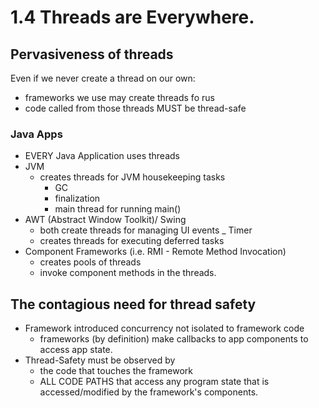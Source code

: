 # 1.4 Threads are Everywhere. 

## Pervasiveness of threads
Even if we never create a thread on our own:
- frameworks we use may create threads fo rus
- code called from those threads MUST be thread-safe

### Java Apps
- EVERY Java Application uses threads
- JVM 
    - creates threads for JVM housekeeping tasks
        - GC
        - finalization
        - main thread for running main()
- AWT (Abstract Window Toolkit)/ Swing
    - both create threads for managing UI events
_ Timer
    - creates threads for executing deferred tasks
- Component Frameworks (i.e. RMI - Remote Method Invocation)
    - creates pools of threads
    - invoke component methods in the threads. 
    
## The contagious need for thread safety
- Framework introduced concurrency not isolated to framework code
    - frameworks (by definition) make callbacks to app components to 
    access app state. 
- Thread-Safety must be observed by
    - the code that touches the framework
    - ALL CODE PATHS that access any program state that is accessed/modified
    by the framework's components. 